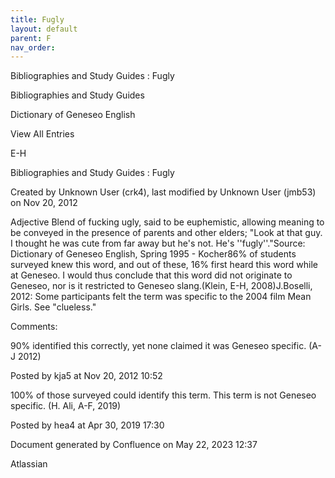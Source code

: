 ```yaml
---
title: Fugly
layout: default
parent: F
nav_order:
---
```


Bibliographies and Study Guides : Fugly

Bibliographies and Study Guides

Dictionary of Geneseo English

View All Entries

E-H

Bibliographies and Study Guides : Fugly

Created by  Unknown User (crk4), last modified by  Unknown User (jmb53) on Nov 20, 2012

Adjective Blend of fucking ugly, said to be euphemistic, allowing meaning to be conveyed in the presence of parents and other elders; &quot;Look at that guy. I thought he was cute from far away but he's not. He's ''fugly''.&quot;Source: Dictionary of Geneseo English, Spring 1995 - Kocher86% of students surveyed knew this word, and out of these, 16% first heard this word while at Geneseo. I would thus conclude that this word did not originate to Geneseo, nor is it restricted to Geneseo slang.(Klein, E-H, 2008)J.Boselli, 2012: Some participants felt the term was specific to the 2004 film Mean Girls. See &quot;clueless.&quot;   

Comments:

90% identified this correctly, yet none claimed it was Geneseo specific. (A-J 2012)

Posted by kja5 at Nov 20, 2012 10:52

100% of those surveyed could identify this term. This term is not Geneseo specific. (H. Ali, A-F, 2019)

Posted by hea4 at Apr 30, 2019 17:30

Document generated by Confluence on May 22, 2023 12:37

Atlassian
